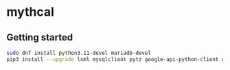 # mythcal

## Getting started

```bash
sudo dnf install python3.11-devel mariadb-devel
pip3 install --upgrade lxml mysqlclient pytz google-api-python-client oauth2client
```
